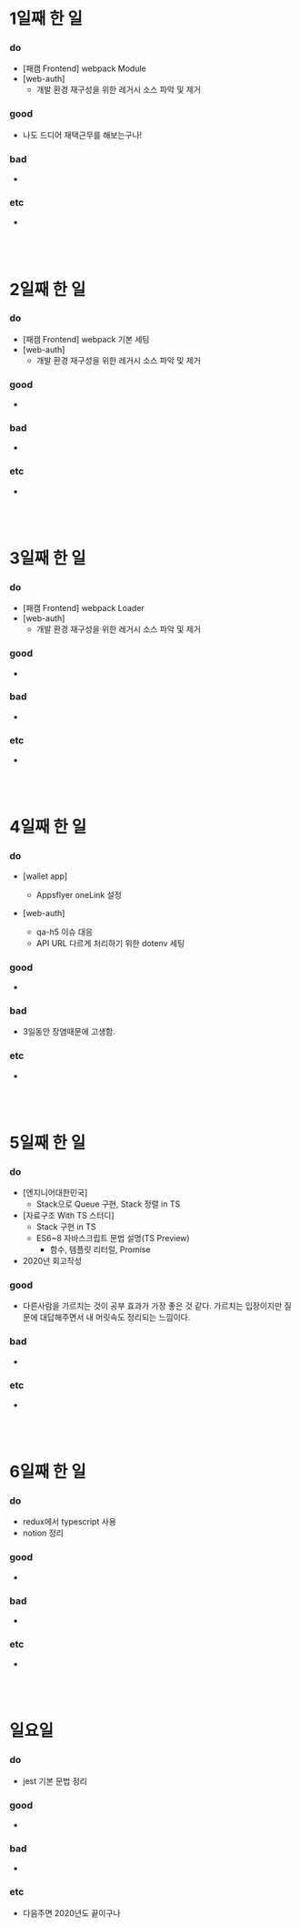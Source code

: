 # 1일째 한 일 
### do
- [패캠 Frontend] webpack Module
- [web-auth]
  - 개발 환경 재구성을 위한 레거시 소스 파악 및 제거

### good
- 나도 드디어 재택근무를 해보는구나!

### bad
- 

### etc
- 

<br /><br />

# 2일째 한 일 
### do
- [패캠 Frontend] webpack 기본 세팅
- [web-auth]
  - 개발 환경 재구성을 위한 레거시 소스 파악 및 제거

### good
-

### bad
-

### etc
-

<br /><br />

# 3일째 한 일 
### do
- [패캠 Frontend] webpack Loader
- [web-auth]
  - 개발 환경 재구성을 위한 레거시 소스 파악 및 제거

### good
-

### bad
-

### etc
-

<br /><br />

# 4일째 한 일 
### do
- [wallet app]
  - Appsflyer oneLink 설정

- [web-auth]
  - qa-h5 이슈 대응
  - API URL 다르게 처리하기 위한 dotenv 세팅

### good
- 

### bad
- 3일동안 장염때문에 고생함.

### etc
- 

<br /><br />

# 5일째 한 일 
### do
- [엔지니어대한민국]
	- Stack으로 Queue 구현, Stack 정렬 in TS
- [자료구조 With TS 스터디]
  - Stack 구현 in TS
  - ES6~8 자바스크립트 문법 설명(TS Preview)
    - 함수, 템플릿 리터럴, Promise
- 2020년 회고작성

### good
- 다른사람을 가르치는 것이 공부 효과가 가장 좋은 것 같다. 가르치는 입장이지만 질문에 대답해주면서 내 머릿속도 정리되는 느낌이다. 

### bad
- 

### etc
- 

<br /><br />

# 6일째 한 일 
### do
- redux에서 typescript 사용
- notion 정리

### good
-
 
### bad
-

### etc
-

<br /><br />

# 일요일
### do
- jest 기본 문법 정리

### good
-

### bad
- 

### etc
- 다음주면 2020년도 끝이구나

<br /><br />
